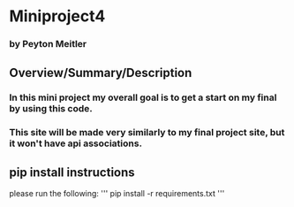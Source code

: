 # Miniproject4
### by Peyton Meitler

## Overview/Summary/Description
### In this mini project my overall goal is to get a start on my final by using this code.
### This site will be made very similarly to my final project site, but it won't have api associations.

## pip install instructions
please run the following:
'''
pip install -r requirements.txt
'''